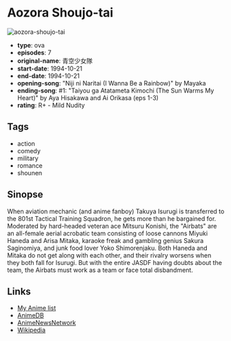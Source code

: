 # Aozora Shoujo-tai

![aozora-shoujo-tai](https://cdn.myanimelist.net/images/anime/1306/100405.jpg)

-   **type**: ova
-   **episodes**: 7
-   **original-name**: 青空少女隊
-   **start-date**: 1994-10-21
-   **end-date**: 1994-10-21
-   **opening-song**: "Niji ni Naritai (I Wanna Be a Rainbow)" by Mayaka
-   **ending-song**: #1: "Taiyou ga Atatameta Kimochi (The Sun Warms My Heart)" by Aya Hisakawa and Ai Orikasa (eps 1-3)
-   **rating**: R+ - Mild Nudity

## Tags

-   action
-   comedy
-   military
-   romance
-   shounen

## Sinopse

When aviation mechanic (and anime fanboy) Takuya Isurugi is transferred to the 801st Tactical Training Squadron, he gets more than he bargained for. Moderated by hard-headed veteran ace Mitsuru Konishi, the "Airbats" are an all-female aerial acrobatic team consisting of loose cannons Miyuki Haneda and Arisa Mitaka, karaoke freak and gambling genius Sakura Saginomiya, and junk food lover Yoko Shimorenjaku. Both Haneda and Mitaka do not get along with each other, and their rivalry worsens when they both fall for Isurugi. But with the entire JASDF having doubts about the team, the Airbats must work as a team or face total disbandment.

## Links

-   [My Anime list](https://myanimelist.net/anime/1233/Aozora_Shoujo-tai)
-   [AnimeDB](http://anidb.info/perl-bin/animedb.pl?show=anime&aid=198)
-   [AnimeNewsNetwork](http://www.animenewsnetwork.com/encyclopedia/anime.php?id=369)
-   [Wikipedia](http://en.wikipedia.org/wiki/801_T.T.S._Airbats)
